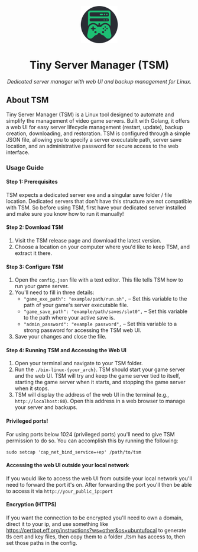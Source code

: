 <div align="center">
  <img src="./src/public/logo.svg" alt="Logo" width="100" height="100">
  <h1>Tiny Server Manager (TSM)</h1>
  <i>Dedicated server manager with web UI and backup management for Linux.</i>
</div>

## About TSM

Tiny Server Manager (TSM) is a Linux tool designed to automate and simplify the management of video game servers. Built with Golang, it offers a web UI for easy server lifecycle management (restart, update), backup creation, downloading, and restoration. TSM is configured through a simple JSON file, allowing you to specify a server executable path, server save location, and an administrative password for secure access to the web interface.

### Usage Guide

#### Step 1: Prerequisites
TSM expects a dedicated server exe and a singular save folder / file location. Dedicated servers that don't have this structure are not compatible with TSM. So before using TSM, first have your dedicated server installed and make sure you know how to run it manually!

#### Step 2: Download TSM
1. Visit the TSM release page and download the latest version.
2. Choose a location on your computer where you'd like to keep TSM, and extract it there.

#### Step 3: Configure TSM
1. Open the `config.json` file with a text editor. This file tells TSM how to run your game server.
2. You'll need to fill in three details:
   - `"game_exe_path": "example/path/run.sh",` – Set this variable to the path of your game's server executable file.
   - `"game_save_path": "example/path/saves/slot0",` – Set this variable to the path where your active save is.
   - `"admin_password": "example password",` – Set this variable to a strong password for accessing the TSM web UI.
3. Save your changes and close the file.

#### Step 4: Running TSM and Accessing the Web UI
1. Open your terminal and navigate to your TSM folder.
2. Run the `./bin-linux-{your_arch}`. TSM should start your game server and the web UI. TSM will try and keep the game server tied to itself, starting the game server when it starts, and stopping the game server when it stops.
3. TSM will display the address of the web UI in the terminal (e.g., `http://localhost:80`). Open this address in a web browser to manage your server and backups.

#### Privileged ports!

For using ports below 1024 (privileged ports) you'll need to give TSM permission to do so. You can accomplish this by running the following:
```shell
sudo setcap 'cap_net_bind_service=+ep' /path/to/tsm
```

#### Accessing the web UI outside your local network

If you would like to access the web UI from outside your local network you'll need to forward the port it's on. After forwarding the port you'll then be able to access it via `http://your_public_ip:port`

#### Encryption (HTTPS)

If you want the connection to be encrypted you'll need to own a domain, direct it to your ip, and use something like https://certbot.eff.org/instructions?ws=other&os=ubuntufocal to generate tls cert and key files, then copy them to a folder ./tsm has access to, then set those paths in the config.
